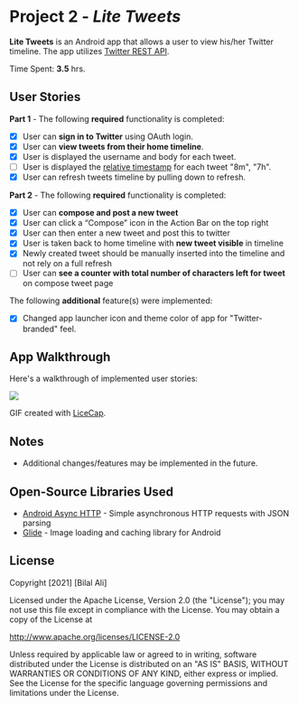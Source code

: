 # Project 2 - *Lite Tweets*

**Lite Tweets** is an Android app that allows a user to view his/her Twitter timeline. The app utilizes [Twitter REST API](https://dev.twitter.com/rest/public).

Time Spent: **3.5** hrs.

## User Stories

**Part 1** - The following **required** functionality is completed:

- [x] User can **sign in to Twitter** using OAuth login.
- [x] User can **view tweets from their home timeline**.
- [x] User is displayed the username and body for each tweet.
- [ ] User is displayed the [relative timestamp](https://gist.github.com/nesquena/f786232f5ef72f6e10a7) for each tweet "8m", "7h".
- [x] User can refresh tweets timeline by pulling down to refresh.

**Part 2**  - The following **required** functionality is completed:

- [x] User can **compose and post a new tweet**
- [x] User can click a “Compose” icon in the Action Bar on the top right
- [x] User can then enter a new tweet and post this to twitter
- [x] User is taken back to home timeline with **new tweet visible** in timeline
- [x] Newly created tweet should be manually inserted into the timeline and not rely on a full refresh
- [ ] User can **see a counter with total number of characters left for tweet** on compose tweet page

The following **additional** feature(s) were implemented:

- [x] Changed app launcher icon and theme color of app for "Twitter-branded" feel.

## App Walkthrough

Here's a walkthrough of implemented user stories:

<img src="https://s2.gifyu.com/images/Lite-Tweets-Part-1---Walkthrough.gif"><br>

GIF created with [LiceCap](http://www.cockos.com/licecap/).

## Notes

* Additional changes/features may be implemented in the future. 

## Open-Source Libraries Used

- [Android Async HTTP](https://github.com/codepath/CPAsyncHttpClient) - Simple asynchronous HTTP requests with JSON parsing
- [Glide](https://github.com/bumptech/glide) - Image loading and caching library for Android

## License

  Copyright [2021] [Bilal Ali]

  Licensed under the Apache License, Version 2.0 (the "License");
  you may not use this file except in compliance with the License.
  You may obtain a copy of the License at

  http://www.apache.org/licenses/LICENSE-2.0

  Unless required by applicable law or agreed to in writing, software
  distributed under the License is distributed on an "AS IS" BASIS,
  WITHOUT WARRANTIES OR CONDITIONS OF ANY KIND, either express or implied.
  See the License for the specific language governing permissions and
  limitations under the License.
